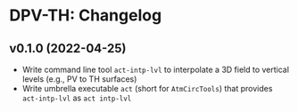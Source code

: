 # DPV-TH: Changelog

## v0.1.0 (2022-04-25)

- Write command line tool `act-intp-lvl` to interpolate a 3D field to vertical levels (e.g., PV to TH surfaces)
- Write umbrella executable `act` (short for `AtmCircTools`) that provides `act-intp-lvl` as `act intp-lvl`
